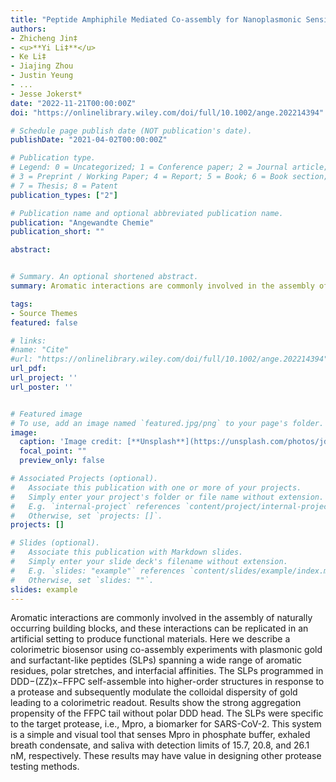 ```yaml
---
title: "Peptide Amphiphile Mediated Co‐assembly for Nanoplasmonic Sensing"
authors:
- Zhicheng Jin‡
- <u>**Yi Li‡**</u> 
- Ke Li‡
- Jiajing Zhou
- Justin Yeung
- ...
- Jesse Jokerst*
date: "2022-11-21T00:00:00Z"
doi: "https://onlinelibrary.wiley.com/doi/full/10.1002/ange.202214394"

# Schedule page publish date (NOT publication's date).
publishDate: "2021-04-02T00:00:00Z"

# Publication type.
# Legend: 0 = Uncategorized; 1 = Conference paper; 2 = Journal article;
# 3 = Preprint / Working Paper; 4 = Report; 5 = Book; 6 = Book section;
# 7 = Thesis; 8 = Patent
publication_types: ["2"]

# Publication name and optional abbreviated publication name.
publication: "Angewandte Chemie"
publication_short: ""

abstract:


# Summary. An optional shortened abstract.
summary: Aromatic interactions are commonly involved in the assembly of naturally occurring building blocks, and these interactions can be replicated in an artificial setting to produce functional materials. Here we describe a colorimetric biosensor using co-assembly experiments with plasmonic gold and surfactant-like peptides (SLPs) spanning a wide range of aromatic residues, polar stretches, and interfacial affinities. The SLPs programmed in DDD−(ZZ)x−FFPC self-assemble into higher-order structures in response to a protease and subsequently modulate the colloidal dispersity of gold leading to a colorimetric readout. Results show the strong aggregation propensity of the FFPC tail without polar DDD head. The SLPs were specific to the target protease, i.e., Mpro, a biomarker for SARS-CoV-2. This system is a simple and visual tool that senses Mpro in phosphate buffer, exhaled breath condensate, and saliva with detection limits of 15.7, 20.8, and 26.1 nM, respectively. These results may have value in designing other protease testing methods. 

tags:
- Source Themes
featured: false

# links:
#name: "Cite"
#url: "https://onlinelibrary.wiley.com/doi/full/10.1002/ange.202214394"
url_pdf: 
url_project: ''
url_poster: ''


# Featured image
# To use, add an image named `featured.jpg/png` to your page's folder. 
image:
  caption: 'Image credit: [**Unsplash**](https://unsplash.com/photos/jdD8gXaTZsc)'
  focal_point: ""
  preview_only: false

# Associated Projects (optional).
#   Associate this publication with one or more of your projects.
#   Simply enter your project's folder or file name without extension.
#   E.g. `internal-project` references `content/project/internal-project/index.md`.
#   Otherwise, set `projects: []`.
projects: []

# Slides (optional).
#   Associate this publication with Markdown slides.
#   Simply enter your slide deck's filename without extension.
#   E.g. `slides: "example"` references `content/slides/example/index.md`.
#   Otherwise, set `slides: ""`.
slides: example
---
```

Aromatic interactions are commonly involved in the assembly of naturally occurring building blocks, and these interactions can be replicated in an artificial setting to produce functional materials. Here we describe a colorimetric biosensor using co-assembly experiments with plasmonic gold and surfactant-like peptides (SLPs) spanning a wide range of aromatic residues, polar stretches, and interfacial affinities. The SLPs programmed in DDD−(ZZ)x−FFPC self-assemble into higher-order structures in response to a protease and subsequently modulate the colloidal dispersity of gold leading to a colorimetric readout. Results show the strong aggregation propensity of the FFPC tail without polar DDD head. The SLPs were specific to the target protease, i.e., Mpro, a biomarker for SARS-CoV-2. This system is a simple and visual tool that senses Mpro in phosphate buffer, exhaled breath condensate, and saliva with detection limits of 15.7, 20.8, and 26.1 nM, respectively. These results may have value in designing other protease testing methods.
